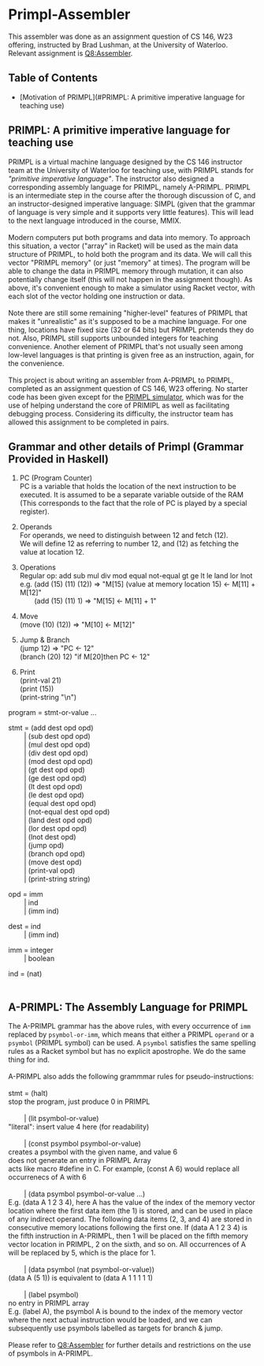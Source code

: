 # Primpl-Assembler
This assembler was done as an assignment question of CS 146, W23 offering, instructed by Brad Lushman, at the University of Waterloo. Relevant assignment is [Q8:Assembler](https://github.com/hg2006/Primpl-Assembler-W23-CS-146/issues/1#issue-1687729289).
## __Table of Contents__
- [Motivation of PRIMPL](#PRIMPL: A primitive imperative language for teaching use)

## PRIMPL: A primitive imperative language for teaching use
PRIMPL is a virtual machine language designed by the CS 146 instructor team at the University of Waterloo for teaching use, with PRIMPL stands for _"primitive imperative language"_. The instructor also designed a corresponding assembly language for PRIMPL, namely A-PRIMPL. PRIMPL is an intermediate step in the course after the thorough discussion of C, and an instructor-designed imperative language: SIMPL (given that the grammar of language is very simple and it supports very little features). This will lead to the next language introduced in the course, MMIX.
<br> <br>
Modern computers put both programs and data into memory. To approach this situation, a vector ("array" in Racket) will be used as the main data structure of PRIMPL, to hold both the program and its data. We will call this vector "PRIMPL memory" (or just "memory" at times). The program will be able to change the data in PRIMPL memory through mutation, it can also potentially change itself (this will not happen in the assignment though). As above, it's convenient enough to make a simulator using Racket vector, with each slot of the vector holding one instruction or data.
<br> <br>
Note there are still some remaining "higher-level" features of PRIMPL that makes it "unrealistic" as it's supposed to be a machine language. For one thing, locations have fixed size (32 or 64 bits) but PRIMPL pretends they do not. Also, PRIMPL still supports unbounded integers for teaching convenience. Another element of PRIMPL that's not usually seen among low-level languages is that printing is given free as an instruction, again, for the convenience.
<br> <br>
This project is about writing an assembler from A-PRIMPL to PRIMPL, completed as an assignment question of CS 146, W23 offering. No starter code has been given except for the [PRIMPL simulator](PRIMPL.rkt), which was for the use of helping understand the core of PRIMIPL as well as facilitating debugging process. Considering its difficulty, the instructor team has allowed this assignment to be completed in pairs.

## Grammar and other details of Primpl (Grammar Provided in Haskell)

1. PC (Program Counter) <br>
PC is a variable that holds the location of the next instruction to be executed. It is assumed to be a separate variable outside of the RAM (This corresponds to the fact that the role of PC is played by a special register). 

2. Operands <br>
For operands, we need to distinguish between 12 and fetch (12). <br>
We will define 12 as referring to number 12, and (12) as fetching the value at location 12.  <br>

3. Operations <br>
Regular op: add sub mul div mod equal not-equal gt ge lt le land lor lnot <br>
e.g. (add (15) (11) (12)) => "M\[15] (value at memory location 15) <- M\[11] + M\[12]" <br>
&emsp; &ensp; (add (15) (11) 1) => "M\[15] <- M\[11] + 1" <br>

4. Move <br>
(move (10) (12)) => "M\[10] <- M\[12]" <br>

5. Jump & Branch <br>
(jump 12) => "PC <- 12" <br>
(branch (20) 12) "if M\[20]then PC <- 12" <br>

6. Print <br>
(print-val 21) <br>
(print (15)) <br>
(print-string "\n") <br>

program	 	=	 	stmt-or-value ... <br>
 	 	 	 	 
  stmt	 	=	 	(add dest opd opd) <br>
 	&emsp;&emsp; 	|	 	(sub dest opd opd) <br>
 	&emsp;&emsp; 	|	 	(mul dest opd opd) <br>
 	&emsp;&emsp;	 |	 	(div dest opd opd) <br>
 	&emsp;&emsp; 	|	 	(mod dest opd opd) <br>
 	&emsp;&emsp; 	|	 	(gt dest opd opd) <br>
 	&emsp;&emsp; 	|	 	(ge dest opd opd)<br>
 	&emsp;&emsp; 	|	 	(lt dest opd opd)<br>
 	&emsp;&emsp; 	|	 	(le dest opd opd)<br>
 	&emsp;&emsp; 	|	 	(equal dest opd opd)<br>
 	&emsp;&emsp; 	|	 	(not-equal dest opd opd)<br>
 	&emsp;&emsp; 	|	 	(land dest opd opd)<br>
 	&emsp;&emsp; 	|	 	(lor dest opd opd)<br>
 	&emsp;&emsp; 	|	 	(lnot dest opd)<br>
 	&emsp;&emsp; 	|	 	(jump opd)<br>
 	&emsp;&emsp; 	|	 	(branch opd opd)<br>
 	&emsp;&emsp; 	|	 	(move dest opd)<br>
 	&emsp;&emsp; 	|	 	(print-val opd)<br>
 	&emsp;&emsp; 	|	 	(print-string string)<br>
 	 	 	 	 
  opd	 	=	 	imm <br>
 	&emsp;&emsp; 	|	 	ind<br>
 	&emsp;&emsp; 	|	 	(imm ind) <br>
 	 	 	 	 
  dest	 	=	 	ind<br>
 	&emsp;&emsp; 	|	 	(imm ind)<br>
 	 	 	 	 
  imm	 	=	 	integer<br>
 	&emsp;&emsp; 	|	 	boolean<br>
 	 	 	 	 
  ind	 	=	 	(nat) <br>
  <br>
  
  ## A-PRIMPL: The Assembly Language for PRIMPL
 The A-PRIMPL grammar has the above rules, with every occurrence of ```imm``` replaced by ```psymbol-or-imm```, which means that either a PRIMPL ```operand``` or a ```psymbol```  (PRIMPL symbol) can be used. A ```psymbol``` satisfies the same spelling rules as a Racket symbol but has no explicit apostrophe. We do the same thing for ind. <br> <br>
 A-PRIMPL also adds the following grammmar rules for pseudo-instructions: <br> <br>
  stmt	 	=	 	(halt) <br>
  stop the program, just produce 0 in PRIMPL <br> <br>
 		&emsp;&emsp; |	 	(lit psymbol-or-value) <br>
   "literal": insert value 4 here (for readability) <br> <br>
 	 &emsp;&emsp;	|	 	(const psymbol psymbol-or-value) <br>
   creates a psymbol with the given name, and value 6 <br>
   does not generate an entry in PRIMPL Array<br>
   acts like macro #define in C. For example, (const A 6) would replace all occurrenecs of A with 6 <br> <br>
 		&emsp;&emsp; |	 	(data psymbol psymbol-or-value ...) <br>
   E.g. (data A 1 2 3 4), here A has the value of the index of the memory vector location where the first data item (the 1) is stored, and can be used in place of any indirect operand. The following data items (2, 3, and 4) are stored in consecutive memory locations following the first one. 
   If (data A 1 2 3 4) is the fifth instruction in A-PRIMPL, then 1 will be placed on the fifth memory vector location in PRIMPL, 2 on the sixth, and so on. All occurrences of A will be replaced by 5, which is the place for 1. <br> <br>
 	 &emsp;&emsp;	|	 	(data psymbol (nat psymbol-or-value)) <br>
  (data A (5 1)) is equivalent to (data A 1 1 1 1 1) <br> <br>
 	 &emsp;&emsp;	|	 	(label psymbol) <br>
   no entry in PRIMPL array <br>
   E.g. (label A), the psymbol A is bound to the index of the memory vector where the next actual instruction would be loaded, and we can subsequently use psymbols labelled as targets for branch & jump. <br> <br> 
Please refer to [Q8:Assembler](https://github.com/hg2006/Primpl-Assembler-W23-CS-146/issues/1#issue-1687729289) for further details and restrictions on the use of psymbols in A-PRIMPL.

